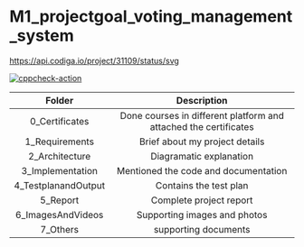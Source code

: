 # M1_projectgoal_voting_management_system

https://api.codiga.io/project/31109/status/svg


[![cppcheck-action](https://github.com/yochitha41/M1_projectgoal_voting_management_system/actions/workflows/cpp.yml/badge.svg)](https://github.com/yochitha41/M1_projectgoal_voting_management_system/actions/workflows/cpp.yml)



Folder | Description |  
|:--:|:--:|
| 0_Certificates| Done courses in different platform and attached the certificates |
| 1_Requirements| Brief about my project details | 
| 2_Architecture| Diagramatic explanation | 
| 3_Implementation| Mentioned the code and documentation | 
| 4_TestplanandOutput|Contains the test plan | 
| 5_Report| Complete project report | 
| 6_ImagesAndVideos| Supporting images and photos | 
| 7_Others| supporting documents  | 
